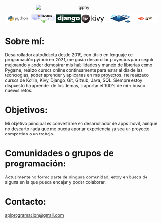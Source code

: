 <p align="center">
  <img src="https://user-images.githubusercontent.com/116382689/221239915-541399f8-7765-4e46-bc09-41abba355b34.gif" alt="giphy" width="300" style="display: block; margin: auto;">
  
![This is an image](https://github.com/aplprogramacion/aplprogramacion/blob/master/conocimientos%20github.png#L4.1586775914062005e+21)
</p>

# Sobre mí:
Desarrollador autodidacta desde 2019, con titulo en lenguaje de programación python en 2021,
me gusta desarrollar proyectos para seguir mejorando y poder demostrar mis habilidades y manejo de librerias como Pygame,
realizo cursos online continuamente para estar al dia de las tecnologias, poder aprender y aplicarlas en mis proyectos.
He realizado cursos de Kotlin, Kivy, Django, Git, Github, Java, SQL.
Siempre estoy dispuesto ha aprender de los demas, a aportar el 100% de mi y busco nuevos retos.

# Objetivos:
Mi objetivo principal es convertirme en desarrollador de apps movil,
aunque no descarto nada que me pueda aportar experiencia ya sea un proyecto compartido o un trabajo.

# Comunidades o grupos de programación:
Actualmente no formo parte de ninguna comunidad, estoy en busca de alguna en la que pueda encajar y poder colaborar.

# Contacto:
aplprogramacion@gmail.com
